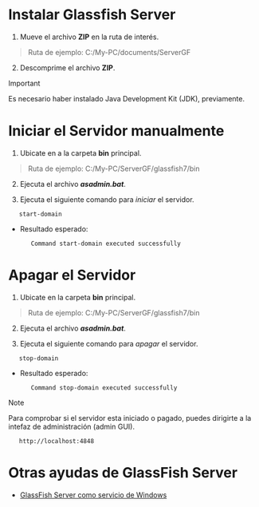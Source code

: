 # Instalar Glassfish Server
1. Mueve el archivo **ZIP** en la ruta de interés.
> Ruta de ejemplo: C:/My-PC/documents/ServerGF
2. Descomprime el archivo **ZIP**.
> [!IMPORTANT]
> Es necesario haber instalado Java Development Kit (JDK), previamente.
# Iniciar el Servidor manualmente
1. Ubicate en a la carpeta **bin** principal.
> Ruta de ejemplo: C:/My-PC/ServerGF/glassfish7/bin
2. Ejecuta el archivo ***asadmin.bat***.

3. Ejecuta el siguiente comando para *iniciar* el servidor.
```
   start-domain
```
   + Resultado esperado:
     ```
        Command start-domain executed successfully
     ```
# Apagar el Servidor 
1. Ubicate en la carpeta **bin** principal.
> Ruta de ejemplo: C:/My-PC/ServerGF/glassfish7/bin
2. Ejecuta el archivo ***asadmin.bat***.

3. Ejecuta el siguiente comando para *apagar* el servidor.
```
   stop-domain
```
   + Resultado esperado:
     ```
        Command stop-domain executed successfully
     ```
> [!NOTE]
> Para comprobar si el servidor esta iniciado o pagado, puedes dirigirte a la intefaz de administración (admin GUI).
> ```
>    http://localhost:4848
> ```

# Otras ayudas de GlassFish Server
   - [GlassFish Server como servicio de Windows](https://github.com/Isaacrgz/Glassfish-as-a-Windows-Service/blob/main/README.md)

